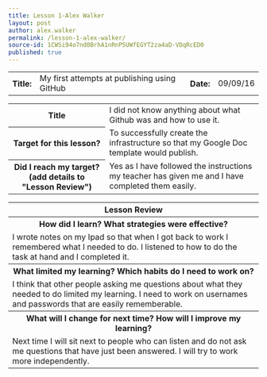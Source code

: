 ```yaml
---
title: Lesson 1-Alex Walker
layout: post
author: alex.walker
permalink: /lesson-1-alex-walker/
source-id: 1CWSi94o7nd0BrhA1nRnP5UWfEGYT2za4aD-VDqRcED0
published: true
---
```

<table>
  <tr>
    <th>Title:  </th>
    <td>My first attempts at publishing using GitHub  </td>
    <th> Date:  </th>
    <td>09/09/16</td>
  </tr>
</table>


<table>
  <tr>
    <th>Title</th>
    <td>I did not know anything about what Github was and how to use it.</td>
  </tr>
  <tr>
    <th>Target for this lesson?</th>
    <td>To successfully create the infrastructure so that my Google Doc template would publish.</td>
  </tr>
  <tr>
    <th>Did I reach my target? 
(add details to "Lesson Review")</th>
    <td>Yes as I have followed the instructions my teacher has given me and I have completed them easily.</td>
  </tr>
</table>


<table>
  <tr>
    <th>Lesson Review</th>
  </tr>
  <tr>
    <th>How did I learn? What strategies were effective? </th>
  </tr>
  <tr>
    <td>I wrote notes on my Ipad so that when I got back to work I remembered what I needed to do. I listened to how to do the task at hand and I completed it.</td>
  </tr>
  <tr>
    <th>What limited my learning? Which habits do I need to work on? </th>
  </tr>
  <tr>
    <td>I think that other people asking me questions about what they needed to do limited my learning. I need to work on usernames and passwords that are easily rememberable.</td>
  </tr>
  <tr>
    <th>What will I change for next time? How will I improve my learning?</th>
  </tr>
  <tr>
    <td>Next time I will sit next to people who can listen and do not ask me questions that have just been answered. I will try to work more independently.</td>
  </tr>
</table>


